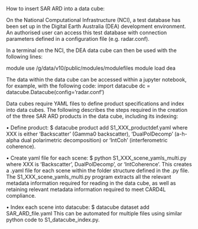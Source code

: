 How to insert SAR ARD into a data cube:

On the National Computational Infrastructure (NCI), a test database has been set up in the Digital Earth Australia (DEA) development environment. 
An authorised user can access this test database with connection parameters defined in a configuration file (e.g. radar.conf).

In a terminal on the NCI, the DEA data cube can then be used with the following lines:

module use /g/data/v10/public/modules/modulefiles
module load dea

The data within the data cube can be accessed within a jupyter notebook, for example, with the following code:
import datacube
dc = datacube.Datacube(config=’radar.conf’)

Data cubes require YAML files to define product specifications and index into data cubes. 
The following describes the steps required in the creation of the three SAR ARD products in the data cube, including its indexing:

•	Define product:
$ datacube product add S1_XXX_productdef.yaml
where XXX is either ‘Backscatter’ (Gamma0 backscatter), ‘DualPolDecomp’ (a-h-alpha dual polarimetric decomposition) 
or ‘IntCoh’ (interferometric coherence). 

•	Create yaml file for each scene:
$ python S1_XXX_scene_yamls_multi.py
where XXX is ‘Backscatter’, DualPolDecomp’, or ‘IntCoherence’. 
This creates a .yaml file for each scene within the folder structure defined in the .py file. 
The S1_XXX_scene_yamls_multi.py program extracts all the relevant metadata information required for reading in the data cube, 
as well as retaining relevant metadata information required to meet CARD4L compliance.

•	Index each scene into datacube:
$ datacube dataset add SAR_ARD_file.yaml
This can be automated for multiple files using similar python code to S1_datacube_index.py.
